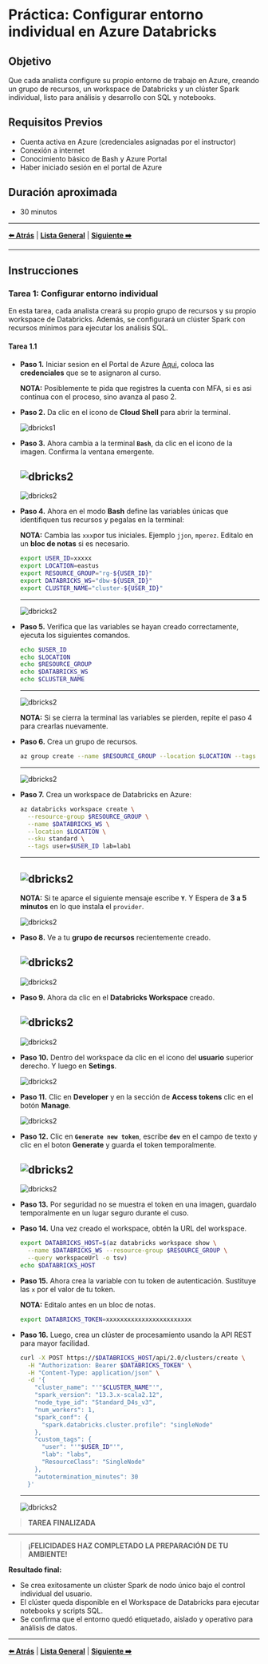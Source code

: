 # Práctica: Configurar entorno individual en Azure Databricks

## Objetivo

Que cada analista configure su propio entorno de trabajo en Azure, creando un grupo de recursos, un workspace de Databricks y un clúster Spark individual, listo para análisis y desarrollo con SQL y notebooks.

## Requisitos Previos

- Cuenta activa en Azure (credenciales asignadas por el instructor)
- Conexión a internet
- Conocimiento básico de Bash y Azure Portal
- Haber iniciado sesión en el portal de Azure

## Duración aproximada

- 30 minutos

---

**[⬅️ Atrás](https://netec-mx.github.io/Custom_NETEC_DBRICKS-DA_INT-Priv/Capítulo4/lab4.html)** | **[Lista General](https://netec-mx.github.io/Custom_NETEC_DBRICKS-DA_INT-Priv/)** | **[Siguiente ➡️](https://netec-mx.github.io/Custom_NETEC_DBRICKS-DA_INT-Priv/Capítulo1/lab1.html)**

---

## Instrucciones

### Tarea 1: Configurar entorno individual  

En esta tarea, cada analista creará su propio grupo de recursos y su propio workspace de Databricks. Además, se configurará un clúster Spark con recursos mínimos para ejecutar los análisis SQL.

#### Tarea 1.1

- **Paso 1.** Iniciar sesion en el Portal de Azure [Aqui](https://portal.azure.com/), coloca las **credenciales** que se te asignaron al curso.

    **NOTA:** Posiblemente te pida que registres la cuenta con MFA, si es asi continua con el proceso, sino avanza al paso 2.

- **Paso 2.** Da clic en el icono de **Cloud Shell** para abrir la terminal.

    ![dbricks1](/Custom_NETEC_DBRICKS-DA_INT-Priv/images/lab1/img1.png)

- **Paso 3.** Ahora cambia a la terminal **`Bash`**, da clic en el icono de la imagen. Confirma la ventana emergente.

    ![dbricks2](/Custom_NETEC_DBRICKS-DA_INT-Priv/images/lab1/img2.png)
    ---
    ![dbricks2](/Custom_NETEC_DBRICKS-DA_INT-Priv/images/lab1/img3.png)

- **Paso 4.** Ahora en el modo **Bash** define las variables únicas que identifiquen tus recursos y pegalas en la terminal:

    **NOTA:** Cambia las `xxx`por tus iniciales. Ejemplo `jjon`, `mperez`. Editalo en un **bloc de notas** si es necesario.

  ```bash
  export USER_ID=xxxxx
  export LOCATION=eastus
  export RESOURCE_GROUP="rg-${USER_ID}"
  export DATABRICKS_WS="dbw-${USER_ID}"
  export CLUSTER_NAME="cluster-${USER_ID}"
  ```
  ---
  ![dbricks2](/Custom_NETEC_DBRICKS-DA_INT-Priv/images/lab1/img4.png)

- **Paso 5.** Verifica que las variables se hayan creado correctamente, ejecuta los siguientes comandos.

  ```bash
  echo $USER_ID
  echo $LOCATION
  echo $RESOURCE_GROUP
  echo $DATABRICKS_WS
  echo $CLUSTER_NAME
  ```
  ---
  ![dbricks2](/Custom_NETEC_DBRICKS-DA_INT-Priv/images/lab1/img5.png)

  **NOTA:** Si se cierra la terminal las variables se pierden, repite el paso 4 para crearlas nuevamente.

- **Paso 6.** Crea un grupo de recursos.

  ```bash
  az group create --name $RESOURCE_GROUP --location $LOCATION --tags user=$USER_ID lab=lab1
  ```
  ---
  ![dbricks2](/Custom_NETEC_DBRICKS-DA_INT-Priv/images/lab1/img6.png)

- **Paso 7.** Crea un workspace de Databricks en Azure:

  ```bash
  az databricks workspace create \
    --resource-group $RESOURCE_GROUP \
    --name $DATABRICKS_WS \
    --location $LOCATION \
    --sku standard \
    --tags user=$USER_ID lab=lab1
  ```
  ---
  ![dbricks2](/Custom_NETEC_DBRICKS-DA_INT-Priv/images/lab1/img7.png)
    ---
    **NOTA:** Si te aparce el siguiente mensaje escribe **`Y`**. Y Espera de **3 a 5 minutos** en lo que instala el `provider`.
    
    ![dbricks2](/Custom_NETEC_DBRICKS-DA_INT-Priv/images/lab1/img8.png)

- **Paso 8.** Ve a tu **grupo de recursos** recientemente creado.

  ![dbricks2](/Custom_NETEC_DBRICKS-DA_INT-Priv/images/lab1/img9.png)
  ---
  ![dbricks2](/Custom_NETEC_DBRICKS-DA_INT-Priv/images/lab1/img10.png)

- **Paso 9.** Ahora da clic en el **Databricks Workspace** creado.

  ![dbricks2](/Custom_NETEC_DBRICKS-DA_INT-Priv/images/lab1/img11.png)
  ---
  ![dbricks2](/Custom_NETEC_DBRICKS-DA_INT-Priv/images/lab1/img12.png)

- **Paso 10.** Dentro del workspace da clic en el icono del **usuario** superior derecho. Y luego en **Setings**.

  ![dbricks2](/Custom_NETEC_DBRICKS-DA_INT-Priv/images/lab1/img13.png)

- **Paso 11.** Clic en **Developer** y en la sección de **Access tokens** clic en el botón **Manage**.

  ![dbricks2](/Custom_NETEC_DBRICKS-DA_INT-Priv/images/lab1/img14.png)

- **Paso 12.** Clic en **`Generate new token`**, escribe **`dev`** en el campo de texto y clic en el boton **Generate** y guarda el token temporalmente.

  ![dbricks2](/Custom_NETEC_DBRICKS-DA_INT-Priv/images/lab1/img15.png)
  ---
  ![dbricks2](/Custom_NETEC_DBRICKS-DA_INT-Priv/images/lab1/img16.png)

- **Paso 13.** Por seguridad no se muestra el token en una imagen, guardalo temporalmente en un lugar seguro durante el cuso.

- **Paso 14.** Una vez creado el workspace, obtén la URL del workspace.

  ```bash
  export DATABRICKS_HOST=$(az databricks workspace show \
    --name $DATABRICKS_WS --resource-group $RESOURCE_GROUP \
    --query workspaceUrl -o tsv)
  echo $DATABRICKS_HOST
  ```

- **Paso 15.** Ahora crea la variable con tu token de autenticación. Sustituye las `x` por el valor de tu token.

  **NOTA:** Editalo antes en un bloc de notas.

  ```bash
  export DATABRICKS_TOKEN=xxxxxxxxxxxxxxxxxxxxxxxx
  ```

- **Paso 16.** Luego, crea un clúster de procesamiento usando la API REST para mayor facilidad.

  ```bash
  curl -X POST https://$DATABRICKS_HOST/api/2.0/clusters/create \
    -H "Authorization: Bearer $DATABRICKS_TOKEN" \
    -H "Content-Type: application/json" \
    -d '{
      "cluster_name": "'"$CLUSTER_NAME"'",
      "spark_version": "13.3.x-scala2.12",
      "node_type_id": "Standard_D4s_v3",
      "num_workers": 1,
      "spark_conf": {
        "spark.databricks.cluster.profile": "singleNode"
      },
      "custom_tags": {
        "user": "'"$USER_ID"'",
        "lab": "labs",
        "ResourceClass": "SingleNode"
      },
      "autotermination_minutes": 30
    }'
  ```
  ---
  ![dbricks2](/Custom_NETEC_DBRICKS-DA_INT-Priv/images/lab1/img17.png)

> **TAREA FINALIZADA**
---

> **¡FELICIDADES HAZ COMPLETADO LA PREPARACIÓN DE TU AMBIENTE!**

**Resultado final:**
- Se crea exitosamente un clúster Spark de nodo único bajo el control individual del usuario.
- El clúster queda disponible en el Workspace de Databricks para ejecutar notebooks y scripts SQL.
- Se confirma que el entorno quedó etiquetado, aislado y operativo para análisis de datos.

---

**[⬅️ Atrás](https://netec-mx.github.io/Custom_NETEC_DBRICKS-DA_INT-Priv/Capítulo4/lab4.html)** | **[Lista General](https://netec-mx.github.io/Custom_NETEC_DBRICKS-DA_INT-Priv/)** | **[Siguiente ➡️](https://netec-mx.github.io/Custom_NETEC_DBRICKS-DA_INT-Priv/Capítulo1/lab1.html)**